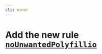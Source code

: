 ```yaml
---
cli: minor
---
```


# Add the new rule [`noUnwantedPolyfillio`](https://biomejs.dev/linter/rules/no-unwanted-polyfillio)
